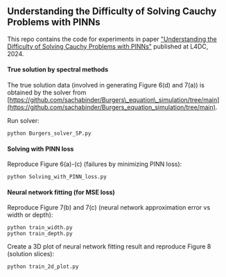 ## Understanding the Difficulty of Solving Cauchy Problems with PINNs 

This repo contains the code for experiments in paper ["Understanding the Difficulty of Solving Cauchy Problems with PINNs"](https://github.com/taowang0/Understanding-the-Difficulty-of-Solving-Cauchy-Problems-with-PINNs) published at L4DC, 2024.

#### True solution by spectral methods

The true solution data (involved in generating Figure 6(d) and 7(a)) is obtained by the solver from 
[https://github.com/sachabinder/Burgers\_equation\_simulation/tree/main](https://github.com/sachabinder/Burgers_equation_simulation/tree/main).

Run solver:

```
python Burgers_solver_SP.py
```


#### Solving with PINN loss

Reproduce Figure 6(a)-(c) (failures by minimizing PINN loss):

```
python Solving_with_PINN_loss.py
```

#### Neural network fitting (for MSE loss)

Reproduce Figure 7(b) and 7(c) (neural network approximation error vs width or depth):

```
python train_width.py
python train_depth.py
```

Create a 3D plot of neural network fitting result and reproduce Figure 8 (solution slices):

```
python train_2d_plot.py
```
